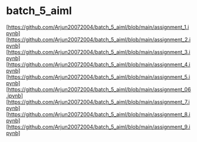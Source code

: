 # batch_5_aiml
[https://github.com/Arjun20072004/batch_5_aiml/blob/main/assignment_1.ipynb]
[https://github.com/Arjun20072004/batch_5_aiml/blob/main/assignment_2.ipynb]
[https://github.com/Arjun20072004/batch_5_aiml/blob/main/assignment_3.ipynb]
[https://github.com/Arjun20072004/batch_5_aiml/blob/main/assignment_4.ipynb]
[https://github.com/Arjun20072004/batch_5_aiml/blob/main/assignment_5.ipynb]
[https://github.com/Arjun20072004/batch_5_aiml/blob/main/assignment_06.ipynb]
[https://github.com/Arjun20072004/batch_5_aiml/blob/main/assignment_7.ipynb]
[https://github.com/Arjun20072004/batch_5_aiml/blob/main/assignment_8.ipynb]
[https://github.com/Arjun20072004/batch_5_aiml/blob/main/assignment_9.ipynb]
